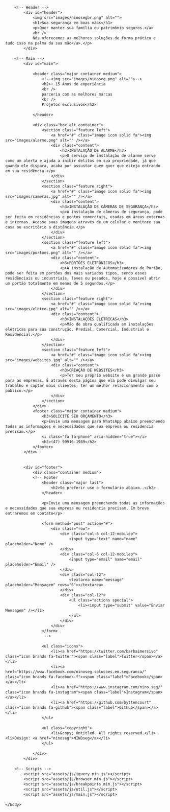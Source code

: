 <!DOCTYPE HTML>

<html>
	<head>
		<title>NINOseg HTML5 website</title>
		<meta charset="utf-8" />
		<meta name="viewport" content="width=device-width, initial-scale=1, user-scalable=no" />
		<link rel="stylesheet" href="assets/css/main.css" />
		<meta name ="title" content ="NINOseg"/>
		<meta name ="description" content ="Sua segurança em boas mãos. Com mais de 15 Anos de experiência somos especializados em Sistemas de Alarmes, câmeras de Segurança, automação de portões."/>
		<meta name ="copyright" content ="Claudio A. Bittencourt"/>
		<meta name ="keywords" content ="sistemas de segurança, alarmes, câmeras, cftv, portões eletrônicos, automação, websites, intelbras, hikvision, ppa, rossi, controles "/>
		<meta property ="og:type" content ="website"/>
		<meta property ="og:url" content ="ninoseg.com.br"/>
		<meta property ="og:title" content ="NINOseg"/>
		<meta property ="og:description" content ="Sua segurança em boas mãos. Com mais de 15 Anos de experiência somos especializados em Sistemas de Alarmes, câmeras de Segurança, automação de portões."/>
		<meta property ="og:image" content ="http://res.cloudinary.com/dpu5ywrox/image/upload/v1678781735/wqpgwnwznkf8l18ntu2c.png"/>
		<meta property ="twitter:card" content ="summary_large_image"/>
		<meta property ="twitter:url" content ="ninoseg.com.br"/>
		<meta property ="twitter:title" content ="NINOseg"/>
		<meta property ="twitter:description" content ="Sua segurança em boas mãos. Com mais de 15 Anos de experiência somos especializados em Sistemas de Alarmes, câmeras de Segurança, portões eletrônicos."/>
		<meta property ="twitter:image" content ="http://res.cloudinary.com/dpu5ywrox/image/upload/v1678781735/wqpgwnwznkf8l18ntu2c.png"/>
	</head>
	<body class="is-preload">

		<!-- Header -->
			<div id="header">
				<img src="images/ninosegbr.png" alt="">
				<h1>Sua segurança em boas mãos</h1>
				<p>Quer manter sua família ou patrimônio seguros.</a>
				<br />
				Nós oferecemos as melhores soluções de forma prática e tudo isso na palma da sua mão</a>.</p>
			</div>

		<!-- Main -->
			<div id="main">

				<header class="major container medium">
					<!--<img src="images/ninoseg.png" alt="">-->
					<h2>+ 15 Anos de experiência
					<br />
					parceria com as melhores marcas
					<br />
					Projetos exclusivos</h2>
					
				</header>

				<div class="box alt container">
					<section class="feature left">
						<a href="#" class="image icon solid fa"><img src="images/alarme.png" alt="" /></a>
						<div class="content">
							<h3>INSTALAÇÃO DE ALARME</h3>
							<p>O serviço de instalação de alarme serve como um alerta e ajuda a inibir delitos em sua propriedade, já que quando ele dispara, acaba por assustar quem quer que esteja entrando em sua residência.</p>
						</div>
					</section>
					<section class="feature right">
						<a href="#" class="image icon solid fa"><img src="images/cameras.jpg" alt="" /></a>
						<div class="content">
							<h3>INSTALAÇÃO DE CÂMERAS DE SEGURANÇA</h3>
							<p>A instalação de câmeras de segurança, pode ser feita em residências e pontos comerciais, usadas em áreas externas e internas. Acesse suas imagens através de um celular e monitore sua casa ou escritório a distância.</p>
						</div>
					</section>
					<section class="feature left">
						<a href="#" class="image icon solid fa"><img src="images/portoes.png" alt="" /></a>
						<div class="content">
							<h3>PORTÕES ELETRÔNICOS</h3>
							<p>A instalação de Automatizadores de Portão, pode ser feita em portões dos mais variados tipos, sendo esses residênciais ou industriais, leves ou pesados, hoje é possivel abrir um portão totalmente em menos de 5 segundos.</p>
						</div>
					</section>
					<section class="feature right">
						<a href="#" class="image icon solid fa"><img src="images/eletro.jpg" alt="" /></a>
						<div class="content">
							<h3>INSTALAÇÕES ELÉTRICAS</h3>
							<p>Mão de obra qualificada em instalações elétricas para sua construção. Predial, Comercial, Industrial e Residencial.</p>
						</div>
					</section>
					<section class="feature left">
						<a href="#" class="image icon solid fa"><img src="images/websites.jpg" alt="" /></a>
						<div class="content">
							<h3>CRIAÇÃO DE WEBSITES</h3>
							<p>Ter seu próprio website é um grande passo para as empresas. É através desta página que ela pode divulgar seu trabalho e captar mais clientes; ter um melhor relacionamento com o público.</p>
						</div>
					</section>
				</div>
				<footer class="major container medium">
					<h3>SOLICITE SEU ORÇAMENTO</h3>
					<p>Envie uma mensagem para WhatsApp abaixo preenchendo todas as informações e necessidades que sua empresa ou residencia precisam.</p>
					<i class="fa fa-phone" aria-hidden="true"></i>
					<h2>(47) 99916-1989</h2>
				</footer>
			</div>

		
			<div id="footer">
				<div class="container medium">
				<!-- Footer
					<header class="major last">
						<h2>Se preferir use o formulário abaixo..</h2>
					</header>

					<p>Envie uma mensagem preenchendo todas as informações e necessidades que sua empresa ou residencia precisam. Em breve entraremos em contato</p>

					<form method="post" action="#">
						<div class="row">
							<div class="col-6 col-12-mobilep">
								<input type="text" name="name" placeholder="Nome" />
							</div>
							<div class="col-6 col-12-mobilep">
								<input type="email" name="email" placeholder="Email" />
							</div>
							<div class="col-12">
								<textarea name="message" placeholder="Mensagem" rows="6"></textarea>
							</div>
							<div class="col-12">
								<ul class="actions special">
									<li><input type="submit" value="Enviar Mensagem" /></li>
								</ul>
							</div>
						</div>
					</form>
					 -->

					<ul class="icons">
						<li><a href="https://twitter.com/barbaimersivo" class="icon brands fa-twitter"><span class="label">Twitter</span></a></li>
						<li><a href="https://www.facebook.com/ninoseg.solucoes.em.seguranca/" class="icon brands fa-facebook-f"><span class="label">Facebook</span></a></li>
						<li><a href="https://www.instagram.com/nino.seg/" class="icon brands fa-instagram"><span class="label">Instagram</span></a></li>
						<li><a href="https://github.com/byttencourt" class="icon brands fa-github"><span class="label">Github</span></a></li>
					</ul>

					<ul class="copyright">
						<li>&copy; Untitled. All rights reserved.</li><li>Design: <a href="ninoseg">NINOseg</a></li>
					</ul>

				</div>
			</div>

		<!-- Scripts -->
			<script src="assets/js/jquery.min.js"></script>
			<script src="assets/js/browser.min.js"></script>
			<script src="assets/js/breakpoints.min.js"></script>
			<script src="assets/js/util.js"></script>
			<script src="assets/js/main.js"></script>

	</body>
</html>
